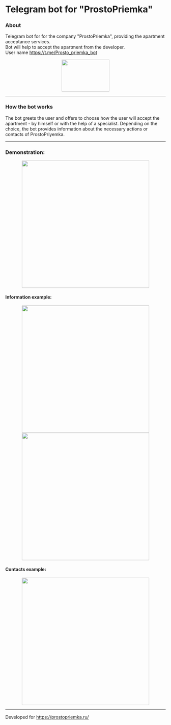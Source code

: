 
# Telegram bot for "ProstoPriemka"

### About
Telegram bot for for the company "ProstoPriemka", providing the apartment acceptance services.  
Bot will help to accept the apartment from the developer.  
User name https://t.me/Prosto_priemka_bot


<div align="center">
  <img src="https://media.giphy.com/media/v1.Y2lkPTc5MGI3NjExdXZ5c2FnaXpqOXY1cTdidGZsZjF6b3duaDBjbXdpMnR0ZG9pamlvMCZlcD12MV9pbnRlcm5hbF9naWZfYnlfaWQmY3Q9Zw/ya4eevXU490Iw/giphy.gif" width="150" height="100"/>
</div>

---

### How the bot works
The bot greets the user and offers to choose how the user will accept the apartment - by himself or with the help of a specialist. Depending on the choice, the bot provides information about the necessary actions or contacts of ProstoPriyemka.

---

### Demonstration:
<div align="center">
  <img src="https://i.postimg.cc/Rh2vr8sh/greetings.jpg" width="400"/>
</div>

#### Information example:
<div align="center">
  <img src="https://i.postimg.cc/cCCfkK2Z/himself.jpg" width="400"/>
</div>
<div align="center">
  <img src="https://i.postimg.cc/nc0hcRXd/himself2.jpg" width="400"/>
</div>

#### Contacts example:
<div align="center">
  <img src="https://i.postimg.cc/zvG4djqB/specialist.jpg" width="400"/>
</div>

---

Developed for https://prostopriemka.ru/




